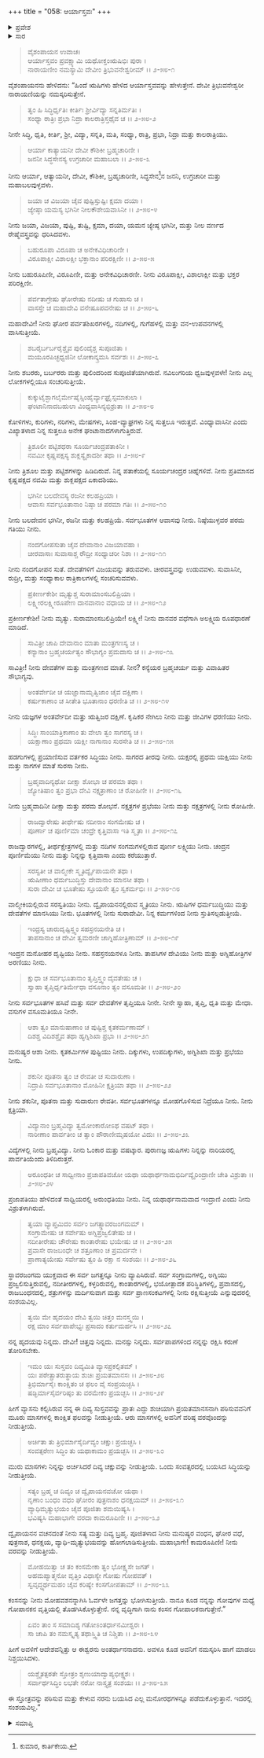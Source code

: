 +++
title = "058: ಆರ್ಯಾಸ್ತವಃ"
+++

<details><summary>ಪ್ರವೇಶ</summary>


।।   ಓಂ ಓಂ ನಮೋ ನಾರಾಯಣಾಯ।।   ಶ್ರೀ ವೇದವ್ಯಾಸಾಯ ನಮಃ ।।

ಶ್ರೀ ಕೃಷ್ಣದ್ವೈಪಾಯನ ವೇದವ್ಯಾಸ ವಿರಚಿತ  

**ಶ್ರೀ ಮಹಾಭಾರತ**

**ಖಿಲಭಾಗೇ ಹರಿವಂಶಃ**

**ವಿಷ್ಣು ಪರ್ವ**

**ಅಧ್ಯಾಯ 58**


</details>

<details><summary>ಸಾರ</summary>



</details>

>ವೈಶಂಪಾಯನ ಉವಾಚ।      
ಆರ್ಯಾಸ್ತವಂ ಪ್ರವಕ್ಷ್ಯಾಮಿ ಯಥೋಕ್ತಂಋಷಿಭಿಃ ಪುರಾ ।  
ನಾರಾಯಣೀಂ ನಮಸ್ಯಾಮಿ ದೇವೀಂ ತ್ರಿಭುವನೇಶ್ವರೀಮ್ ।।  ೨-೫೮-೧
> 
ವೈಶಂಪಾಯನನು ಹೇಳಿದನು: “ಹಿಂದೆ ಋಷಿಗಳು ಹೇಳಿದ ಆರ್ಯಾಸ್ತವವನ್ನು ಹೇಳುತ್ತೇನೆ. ದೇವೀ ತ್ರಿಭುವನೇಶ್ವರೀ ನಾರಾಯಣಿಯನ್ನು ನಮಸ್ಕರಿಸುತ್ತೇನೆ.

>ತ್ವಂ ಹಿ ಸಿದ್ಧಿರ್ಧೃತಿಃ ಕೀರ್ತಿಃ ಶ್ರೀರ್ವಿದ್ಯಾ ಸನ್ನತಿರ್ಮತಿಃ ।  
ಸಂಧ್ಯಾ ರಾತ್ರಿಃ ಪ್ರಭಾ ನಿದ್ರಾ ಕಾಲರಾತ್ರಿಸ್ತಥೈವ ಚ ।।  ೨-೫೮-೨
> 
ನೀನೇ ಸಿದ್ಧಿ, ಧೃತಿ, ಕೀರ್ತಿ, ಶ್ರೀ, ವಿದ್ಯಾ, ಸನ್ನತಿ, ಮತಿ, ಸಂಧ್ಯಾ, ರಾತ್ರಿ, ಪ್ರಭಾ, ನಿದ್ರಾ ಮತ್ತು ಕಾಲರಾತ್ರಿಯು.

>ಆರ್ಯಾ ಕಾತ್ಯಾಯನೀ ದೇವೀ ಕೌಶಿಕೀ ಬ್ರಹ್ಮಚಾರಿಣೀ ।  
ಜನನೀ ಸಿದ್ಧಸೇನಸ್ಯ ಉಗ್ರಚಾರೀ ಮಹಾಬಲಾ ।।  ೨-೫೮-೩
> 
ನೀನು ಆರ್ಯಾ, ಆತ್ಯಾಯನೀ, ದೇವೀ, ಕೌಶಿಕೀ, ಬ್ರಹ್ಮಚಾರಿಣೀ, ಸಿದ್ಧಸೇನ[^1]ನ ಜನನಿ, ಉಗ್ರಚಾರೀ ಮತ್ತು ಮಹಾಬಲವುಳ್ಳವಳು.

>ಜಯಾ ಚ ವಿಜಯಾ ಚೈವ ಪುಷ್ಟಿಸ್ತುಷ್ಟಿಃ ಕ್ಷಮಾ ದಯಾ ।  
ಜ್ಯೇಷ್ಠಾ ಯಮಸ್ಯ ಭಗಿನೀ ನೀಲಕೌಶೇಯವಾಸಿನೀ ।।  ೨-೫೮-೪
> 
ನೀನು ಜಯಾ, ವಿಜಯಾ, ಪುಷ್ಟಿ, ತುಷ್ಟಿ, ಕ್ಷಮಾ, ದಯಾ, ಯಮನ ಜ್ಯೇಷ್ಠ ಭಗಿನೀ, ಮತ್ತು ನೀಲ ವರ್ಣದ ರೇಷ್ಮೆವಸ್ತ್ರವನ್ನು ಧರಿಸಿದವಳು.

>ಬಹುರೂಪಾ ವಿರೂಪಾ ಚ ಅನೇಕವಿಧಿಚಾರಿಣೀ ।  
ವಿರೂಪಾಕ್ಷೀ ವಿಶಾಲಕ್ಷೀ ಭಕ್ತಾನಾಂ ಪರಿರಕ್ಷಿಣೀ ।।  ೨-೫೮-೫
> 
ನೀನು ಬಹುರೂಪಿಣೀ, ವಿರೂಪಿಣೀ, ಮತ್ತು ಅನೇಕವಿಧಿಚಾರಣೀ. ನೀನು ವಿರೂಪಾಕ್ಷೀ, ವಿಶಾಲಾಕ್ಷೀ ಮತ್ತು ಭಕ್ತರ ಪರಿರಕ್ಷಿಣೀ.

>ಪರ್ವತಾಗ್ರೇಷು ಘೋರೇಷು ನದೀಷು ಚ ಗುಹಾಸು ಚ ।  
ವಾಸಸ್ತೇ ಚ ಮಹಾದೇವಿ ವನೇಷೂಪವನೇಷು ಚ ।।  ೨-೫೮-೬
> 
ಮಹಾದೇವೀ! ನೀನು ಘೋರ ಪರ್ವತಶಿಖರಗಳಲ್ಲಿ, ನದಿಗಳಲ್ಲಿ, ಗುಗೆಹಳಲ್ಲಿ ಮತ್ತು ವನ-ಉಪವನಗಳಲ್ಲಿ ವಾಸಿಸುತ್ತೀಯೆ.

>ಶಬರೈರ್ಬರ್ಬರೈಶ್ಚೈವ ಪುಲಿಂದೈಶ್ಚ ಸುಪೂಜಿತಾ ।  
ಮಯೂರಪಿಚ್ಛಧ್ವಜಿನೀ ಲೋಕಾನ್ಕ್ರಮಸಿ ಸರ್ವಶಃ ।।  ೨-೫೮-೭
> 
ನೀನು ಶಬರರು, ಬರ್ಬರರು ಮತ್ತು ಪುಲಿಂದರಿಂದ ಸುಪೂಜಿತೆಯಾಗಿರುವೆ. ನವಿಲುಗರಿಯ ಧ್ವಜವುಳ್ಳವಳೇ! ನೀನು ಎಲ್ಲ ಲೋಕಗಳಲ್ಲಿಯೂ ಸಂಚರಿಸುತ್ತೀಯೆ.

>ಕುಕ್ಕುಟೈಶ್ಛಾಗಲೈರ್ಮೇಷೈಸ್ಸಿಂಹೈರ್ವ್ಯಾಘ್ರೈಸ್ಸಮಾಕುಲಾ ।  
ಘಂಟಾನಿನಾದಬಹುಲಾ ವಿಂಧ್ಯವಾಸಿನ್ಯಭಿಶ್ರುತಾ ।।  ೨-೫೮-೮
> 
ಕೋಳಿಗಳು, ಕುರಿಗಳು, ನರಿಗಳು, ಮೇಷಗಳು, ಸಿಂಹ-ವ್ಯಾಘ್ರಗಳು ನಿನ್ನ ಸುತ್ತಲೂ ಇರುತ್ತವೆ. ವಿಂಧ್ಯಾವಾಸಿನೀ ಎಂದು ವಿಖ್ಯಾತಳಾದ ನಿನ್ನ ಸುತ್ತಲೂ ಅನೇಕ ಘಂಟಾನಾದಗಳಾಗುತ್ತಿರುವೆ.

>ತ್ರಿಶೂಲೀ ಪಟ್ಟಿಶಧರಾ ಸೂರ್ಯಚಂದ್ರಪತಾಕಿನೀ ।  
ನವಮೀ ಕೃಷ್ಣಪಕ್ಷಸ್ಯ ಶುಕ್ಲಸ್ಯೈಕಾದಶೀ ತಥಾ ।।  ೨-೫೮-೯
> 
ನೀನು ತ್ರಿಶೂಲ ಮತ್ತು ಪಟ್ಟಿಶಗಳನ್ನು ಹಿಡಿದಿರುವೆ. ನಿನ್ನ ಪತಾಕೆಯಲ್ಲಿ ಸೂರ್ಯಚಂದ್ರರ ಚಿಹ್ನೆಗಳಿವೆ. ನೀನು ಪ್ರತಿಮಾಸದ ಕೃಷ್ಣಪಕ್ಷದ ನವಮಿ ಮತ್ತು ಶುಕ್ಲಪಕ್ಷದ ಏಕಾದಶಿಯು.

>ಭಗಿನೀ ಬಲದೇವಸ್ಯ ರಜನೀ ಕಲಹಪ್ರಿಯಾ ।  
ಆವಾಸಃ ಸರ್ವಭೂತಾನಾಂ ನಿಷ್ಠಾ ಚ ಪರಮಾ ಗತಿಃ ।।  ೨-೫೮-೧೦
> 
ನೀನು ಬಲದೇವನ ಭಗಿನೀ, ರಜನೀ ಮತ್ತು ಕಲಹಪ್ರಿಯೆ. ಸರ್ವಭೂತಗಳ ಆವಾಸವು ನೀನು. ನಿಷ್ಠೆಯುಳ್ಳವರ ಪರಮ ಗತಿಯು ನೀನು.

>ನಂದಗೋಪಸುತಾ ಚೈವ ದೇವಾನಾಂ ವಿಜಯಾವಹಾ ।  
ಚೀರವಾಸಾಃ ಸುವಾಸಾಶ್ಚ ರೌದ್ರೀ ಸಂಧ್ಯಾಚರೀ ನಿಶಾ ।।  ೨-೫೮-೧೧
> 
ನೀನು ನಂದಗೋಪನ ಸುತೆ. ದೇವತೆಗಳಿಗೆ ವಿಜಯವನ್ನು ತರುವವಳು. ಚೀರವಸ್ತ್ರವನ್ನು ಉಡುವವಳು. ಸುವಾಸಿನೀ, ರುದ್ರೀ, ಮತ್ತು ಸಂಧ್ಯಾಕಾಲ ರಾತ್ರಿಕಾಲಗಳಲ್ಲಿ ಸಂಚರಿಸುವವಳು.

>ಪ್ರಕೀರ್ಣಕೇಶೀ ಮೃತ್ಯುಶ್ಚ ಸುರಾಮಾಂಸಬಲಿಪ್ರಿಯಾ ।  
ಲಕ್ಷ್ಮೀರಲಕ್ಷ್ಮೀರೂಪೇಣ ದಾನವಾನಾಂ ವಧಾಯ ಚ ।।  ೨-೫೮-೧೨
> 
ಪ್ರಕೀರ್ಣಕೇಶೀ! ನೀನು ಮೃತ್ಯು. ಸುರಾಮಾಂಸಬಲಿಪ್ರಿಯೇ! ಲಕ್ಷ್ಮೀ! ನೀನು ದಾನವರ ವಧೆಗಾಗಿ ಅಲಕ್ಷ್ಮಿಯ ರೂಪಧಾರಣೆ ಮಾಡಿದೆ.

>ಸಾವಿತ್ರೀ ಚಾಪಿ ದೇವಾನಾಂ ಮಾತಾ ಮಂತ್ರಗಣಸ್ಯ ಚ ।  
ಕನ್ಯಾನಾಂ ಬ್ರಹ್ಮಚರ್ಯತ್ವಂ ಸೌಭಾಗ್ಯಂ ಪ್ರಮದಾಸು ಚ ।।  ೨-೫೮-೧೩
> 
ಸಾವಿತ್ರೀ! ನೀನು ದೇವತೆಗಳ ಮತ್ತು ಮಂತ್ರಗಣದ ಮಾತೆ. ನೀನ? ಕನ್ಯೆಯರ ಬ್ರಹ್ಮಚರ್ಯ ಮತ್ತು ವಿವಾಹಿತರ ಸೌಭಾಗ್ಯವು.

>ಅಂತರ್ವೇದೀ ಚ ಯಜ್ಞಾನಾಮೃತ್ವಿಜಾಂ ಚೈವ ದಕ್ಷಿಣಾ ।  
ಕರ್ಷುಕಾಣಾಂ ಚ ಸೀತೇತಿ ಭೂತಾನಾಂ ಧರಣೀತಿ ಚ ।।  ೨-೫೮-೧೪
> 
ನೀನು ಯಜ್ಞಗಳ ಅಂತರ್ವೇದೀ ಮತ್ತು ಋತ್ವಿಜರ ದಕ್ಷಿಣೆ. ಕೃಷಿಕರ ನೇಗಿಲು ನೀನು ಮತ್ತು ಜೀವಿಗಳ ಧರಣಿಯು ನೀನು.

>ಸಿದ್ಧಿಃ ಸಾಂಯಾತ್ರಿಕಾಣಾಂ ತು ವೇಲಾ ತ್ವಂ ಸಾಗರಸ್ಯ ಚ ।  
ಯಕ್ಷಾಣಾಂ ಪ್ರಥಮಾ ಯಕ್ಷೀ ನಾಗಾನಾಂ ಸುರಸೇತಿ ಚ ।।  ೨-೫೮-೧೫
> 
ಹಡಗುಗಳಲ್ಲಿ ಪ್ರಯಾಣಿಸುವ ವರ್ತಕರ ಸಿದ್ಧಿಯು ನೀನು. ಸಾಗರದ ತೀರವು ನೀನು. ಯಕ್ಷರಲ್ಲಿ ಪ್ರಥಮ ಯಕ್ಷಿಯು ನೀನು ಮತ್ತು ನಾಗಗಳ ಮಾತೆ ಸುರಸಾ ನೀನು.

>ಬ್ರಹ್ಮವಾದಿನ್ಯಥೋ ದೀಕ್ಷಾ ಶೋಭಾ ಚ ಪರಮಾ ತಥಾ ।  
ಜ್ಯೋತಿಷಾಂ ತ್ವಂ ಪ್ರಭಾ ದೇವಿ ನಕ್ಷತ್ರಾಣಾಂ ಚ ರೋಹಿಣೀ ।।  ೨-೫೮-೧೬
> 
ನೀನು ಬ್ರಹ್ಮವಾದಿನೀ ದೀಕ್ಷಾ ಮತ್ತು ಪರಮ ಶೋಭನೆ. ನಕ್ಷತ್ರಗಳ ಪ್ರಭೆಯು ನೀನು ಮತ್ತು ನಕ್ಷತ್ರಗಳಲ್ಲಿ ನೀನು ರೋಹಿಣೀ.

>ರಾಜದ್ವಾರೇಷು ತೀರ್ಥೇಷು ನದೀನಾಂ ಸಂಗಮೇಷು ಚ ।  
ಪೂರ್ಣಾ ಚ ಪೂರ್ಣಿಮಾ ಚಂದ್ರೇ  ಕೃತ್ತಿವಾಸಾ ಇತಿ ಸ್ಮೃತಾ ।।  ೨-೫೮-೧೭
> 
ರಾಜದ್ವಾರಗಳಲ್ಲಿ, ತೀರ್ಥಕ್ಷೇತ್ರಗಳಲ್ಲಿ ಮತ್ತು ನದಿಗಳ ಸಂಗಮಗಳಲ್ಲಿರುವ ಪೂರ್ಣ ಲಕ್ಷ್ಮಿಯು ನೀನು. ಚಂದ್ರನ ಪೂರ್ಣಿಮೆಯು ನೀನು ಮತ್ತು ನಿನ್ನನ್ನು ಕೃತ್ತಿವಾಸಾ ಎಂದು ಕರೆಯುತ್ತಾರೆ.

>ಸರಸ್ವತೀ ಚ ವಾಲ್ಮೀಕೇ ಸ್ಮೃತಿರ್ದ್ವೈಪಾಯನೇ ತಥಾ ।  
ಋಷೀಣಾಂ ಧರ್ಮಬುದ್ಧಿಸ್ತು ದೇವಾನಾಂ ಮಾನಸೀ ತಥಾ ।  
ಸುರಾ ದೇವೀ ಚ ಭೂತೇಷು ಸ್ತೂಯಸೇ ತ್ವಂ ಸ್ವಕರ್ಮಭಿಃ ।।  ೨-೫೮-೧೮
> 
ವಾಲ್ಮೀಕಿಯಲ್ಲಿರುವ ಸರಸ್ವತಿಯು ನೀನು. ದ್ವೈಪಾಯನನಲ್ಲಿರುವ ಸ್ಮೃತಿಯು ನೀನು. ಋಷಿಗಳ ಧರ್ಮಬುದ್ಧಿಯು ಮತ್ತು ದೇವತೆಗಳ ಮಾನಸಿಯು ನೀನು. ಭೂತಗಳಲ್ಲಿ ನೀನು ಸುರಾದೇವೀ. ನಿನ್ನ ಕರ್ಮಗಳಿಂದ ನೀನು ಸ್ತುತಿಸಲ್ಪಡುತ್ತೀಯೆ.

>ಇಂದ್ರಸ್ಯ ಚಾರುದೃಷ್ಟಿಸ್ತ್ವಂ ಸಹಸ್ರನಯನೇತಿ ಚ ।  
ತಾಪಸಾನಾಂ ಚ ದೇವೀ ತ್ವಮರಣೀ ಚಾಗ್ನಿಹೋತ್ರಿಣಾಮ್ ।।  ೨-೫೮-೧೯
> 
ಇಂದ್ರನ ಮನೋಹರ ದೃಷ್ಟಿಯು ನೀನು. ಸಹಸ್ರನಯನಳೂ ನೀನು. ತಾಪಸಿಗಳ ದೇವಿಯು ನೀನು ಮತ್ತು ಅಗ್ನಿಹೋತ್ರಿಗಳ ಅರಣಿಯು ನೀನು.

>ಕ್ಷುಧಾ ಚ ಸರ್ವಭೂತಾನಾಂ ತೃಪ್ತಿಸ್ತ್ವಂ ದೈವತೇಷು ಚ ।  
ಸ್ವಾಹಾ ತೃಪ್ತಿರ್ಧೃತಿರ್ಮೇಧಾ ವಸೂನಾಂ ತ್ವಂ ವಸೂಮತೀ ।।  ೨-೫೮-೨೦
> 
ನೀನು ಸರ್ವಭೂತಗಳ ಹಸಿವೆ ಮತ್ತು ಸರ್ವ ದೇವತೆಗಳ ತೃಪ್ತಿಯೂ ನೀನೇ. ನೀನೇ ಸ್ವಾಹಾ, ತೃಪ್ತಿ, ಧೃತಿ ಮತ್ತು ಮೇಧಾ. ವಸುಗಳ ವಸೂಮತಿಯೂ ನೀನೇ.

>ಆಶಾ ತ್ವಂ ಮಾನುಷಾಣಾಂ ಚ ಪುಷ್ಟಿಶ್ಚ ಕೃತಕರ್ಮಣಾಮ್ ।  
ದಿಶಶ್ಚ ವಿದಿಶಶ್ಚೈವ ತಥಾ ಹ್ಯಗ್ನಿಶಿಖಾ ಪ್ರಭಾ ।।  ೨-೫೮-೨೧
> 
ಮನುಷ್ಯರ ಆಶಾ ನೀನು. ಕೃತಕರ್ಮಿಗಳ ಪುಷ್ಟಿಯು ನೀನು. ದಿಕ್ಕುಗಳು, ಉಪದಿಕ್ಕುಗಳು, ಅಗ್ನಿಶಿಖಾ ಮತ್ತು ಪ್ರಭೆಯು ನೀನು.

>ಶಕುನೀ ಪೂತನಾ ತ್ವಂ ಚ ರೇವತೀ ಚ ಸುದಾರುಣಾ ।  
ನಿದ್ರಾಪಿ ಸರ್ವಭೂತಾನಾಂ ಮೋಹಿನೀ ಕ್ಷತ್ರಿಯಾ ತಥಾ ।।  ೨-೫೮-೨೨
> 
ನೀನು ಶಕುನೀ, ಪೂತನಾ ಮತ್ತು ಸುದಾರುಣ ರೇವತೀ. ಸರ್ವಭೂತಗಳನ್ನೂ ಮೋಹಗೊಳಿಸುವ ನಿದ್ರೆಯೂ ನೀನು. ನೀನು ಕ್ಷತ್ರಿಯಾ.

>ವಿದ್ಯಾನಾಂ ಬ್ರಹ್ಮವಿದ್ಯಾ ತ್ವಮೋಂಕಾರೋಽಥ ವಷಟ್ ತಥಾ ।  
ನಾರೀಣಾಂ ಪಾರ್ವತೀಂ ಚ ತ್ವಾಂ ಪೌರಾಣೀಮೃಷಯೋ ವಿದುಃ ।।  ೨-೫೮-೨೩
> 
ವಿದ್ಯೆಗಳಲ್ಲಿ ನೀನು ಬ್ರಹ್ಮವಿದ್ಯಾ. ನೀನು ಓಂಕಾರ ಮತ್ತು ವಷಟ್ಕಾರ. ಪುರಾಣಜ್ಞ ಋಷಿಗಳು ನಿನ್ನನ್ನು ನಾರಿಯರಲ್ಲಿ ಪಾರ್ವತಿಯೆಂದು ತಿಳಿದಿರುತ್ತರೆ.

>ಅರೂಂಧತೀ ಚ ಸಾಧ್ವೀನಾಂ ಪ್ರಜಾಪತಿವಚೋ ಯಥಾ
ಯಥಾರ್ಥನಾಮಭಿರ್ದಿವ್ಯೈರಿಂದ್ರಾಣೀ ಚೇತಿ ವಿಶ್ರುತಾ ।।  ೨-೫೮-೨೪
> 
ಪ್ರಜಾಪತಿಯು ಹೇಳಿದಂತೆ ಸಾಧ್ವಿಯರಲ್ಲಿ ಅರುಂಧತಿಯು ನೀನು. ನಿನ್ನ ಯಥಾರ್ಥನಾಮವಾದ ಇಂದ್ರಾಣಿ ಎಂದು ನೀನು ವಿಶ್ರುತಳಾಗಿರುವೆ.

>ತ್ವಯಾ ವ್ಯಾಪ್ತಮಿದಂ ಸರ್ವಂ ಜಗತ್ಸ್ಥಾವರಜಂಗಮಮ್ ।  
ಸಂಗ್ರಾಮೇಷು ಚ ಸರ್ವೇಷು ಅಗ್ನಿಪ್ರಜ್ವಲಿತೇಷು ಚ ।  
ನದೀತೀರೇಷು ಚೌರೇಷು ಕಾಂತಾರೇಷು ಭಯೇಷು ಚ ।।  ೨-೫೮-೨೫  
ಪ್ರವಾಸೇ ರಾಜಬಂಧೇ ಚ ಶತ್ರೂಣಾಂ ಚ ಪ್ರಮರ್ದನೇ ।  
ಪ್ರಾಣಾತ್ಯಯೇಷು ಸರ್ವೇಷು ತ್ವಂ ಹಿ ರಕ್ಷಾ ನ ಸಂಶಯಃ ।।  ೨-೫೮-೨೬
> 
ಸ್ಥಾವರಜಂಗಮ ಯುಕ್ತವಾದ ಈ ಸರ್ವ ಜಗತ್ತನ್ನೂ ನೀನು ವ್ಯಾಪಿಸಿರುವೆ. ಸರ್ವ ಸಂಗ್ರಾಮಗಳಲ್ಲಿ, ಅಗ್ನಿಯು ಪ್ರಜ್ವಲಿಸುತ್ತಿರುವಲ್ಲಿ, ನದೀತೀರಗಳಲ್ಲಿ, ಕಳ್ಳರಿರುವಲ್ಲಿ, ಕಾಂತಾರಗಳಲ್ಲಿ, ಭಯೋತ್ಪಾದಕ ಪರಿಸ್ಥಿತಿಗಳಲ್ಲಿ, ಪ್ರವಾಸದಲ್ಲಿ, ರಾಜಬಂಧನದಲ್ಲಿ, ಶತ್ರುಗಳನ್ನು ಮರ್ದಿಸುವಾಗ ಮತ್ತು ಸರ್ವ ಪ್ರಾಣಸಂಕಟಗಳಲ್ಲಿ ನೀನು ರಕ್ಷಿಸುತ್ತೀಯೆ ಎನ್ನುವುದರಲ್ಲಿ ಸಂಶಯವಿಲ್ಲ.

>ತ್ವಯಿ ಮೇ ಹೃದಯಂ ದೇವಿ ತ್ವಯಿ ಚಿತ್ತಂ ಮನಸ್ತ್ವಯಿ ।  
ರಕ್ಷ ಮಾಂ ಸರ್ವಪಾಪೇಭ್ಯಃ ಪ್ರಸಾದಂ ಕರ್ತುಮರ್ಹಸಿ ।।  ೨-೫೮-೨೭
> 
ನನ್ನ ಹೃದಯವು ನಿನ್ನದು. ದೇವೀ! ಚಿತ್ತವು ನಿನ್ನದು. ಮನಸ್ಸು ನಿನ್ನದು. ಸರ್ವಪಾಪಗಳಿಂದ ನನ್ನನ್ನು ರಕ್ಷಿಸಿ ಕರುಣೆ ತೋರಿಸಬೇಕು.

>ಇಮಂ ಯಃ ಸುಸ್ತವಂ ದಿವ್ಯಮಿತಿ ವ್ಯಾಸಪ್ರಕಲ್ಪಿತಮ್ ।  
ಯಃ ಪಠೇತ್ಪ್ರಾತರುತ್ಥಾಯ ಶುಚಿಃ ಪ್ರಯತಮಾನಸಃ ।।  ೨-೫೮-೨೮  
ತ್ರಿಭಿರ್ಮಾಸೈಃ ಕಾಂಕ್ಷಿತಂ ಚ ಫಲಂ ವೈ ಸಂಪ್ರಯಚ್ಛಸಿ ।  
ಷಡ್ಭಿರ್ಮಾಸೈರ್ವರಿಷ್ಠಂ ತು ವರಮೇಕಂ ಪ್ರಯಚ್ಛಸಿ ।।  ೨-೫೮-೨೯
> 
ಹೀಗೆ ವ್ಯಾಸನು ಕಲ್ಪಿಸಿರುವ ನನ್ನ ಈ ದಿವ್ಯ ಸುಸ್ತವವನ್ನು ಪ್ರಾತಃ ಎದ್ದು ಶುಚಿಯಾಗಿ ಪ್ರಯತಮಾನಸನಾಗಿ ಪಠಿಸುವವನಿಗೆ ಮೂರು ಮಾಸಗಳಲ್ಲಿ ಕಾಂಕ್ಷಿತ ಫಲವನ್ನು ನೀಡುತ್ತೀಯೆ. ಆರು ಮಾಸಗಳಲ್ಲಿ ಅವನಿಗೆ ವರಿಷ್ಠ ವರವೊಂದನ್ನು ನೀಡುತ್ತೀಯೆ.

>ಅರ್ಚಿತಾ ತು ತ್ರಿಭಿರ್ಮಾಸೈರ್ದಿವ್ಯಂ ಚಕ್ಷುಃ ಪ್ರಯಚ್ಛಸಿ ।  
ಸಂವತ್ಸರೇಣ ಸಿದ್ಧಿಂ ತು ಯಥಾಕಾಮಂ ಪ್ರಯಚ್ಛಸಿ ।।  ೨-೫೮-೩೦
> 
ಮುರು ಮಾಸಗಳು ನಿನ್ನನ್ನು ಅರ್ಚಿಸಿದರೆ ದಿವ್ಯ ಚಕ್ಷುವನ್ನು ನೀಡುತ್ತೀಯೆ. ಒಂದು ಸಂವತ್ಸರದಲ್ಲಿ ಬಯಸಿದ ಸಿದ್ಧಿಯನ್ನು ನೀಡುತ್ತೀಯೆ.

>ಸತ್ಯಂ ಬ್ರಹ್ಮ ಚ ದಿವ್ಯಂ ಚ ದ್ವೈಪಾಯನವಚೋ ಯಥಾ ।  
ನೃಣಾಂ ಬಂಧಂ ವಧಂ ಘೋರಂ ಪುತ್ರನಾಶಂ ಧನಕ್ಷಯಮ್ ।।  ೨-೫೮-೩೧  
ವ್ಯಾಧಿಮೃತ್ಯುಭಯಂ ಚೈವ ಪೂಜಿತಾ ಶಮಯಿಷ್ಯಸಿ ।  
ಭವಿಷ್ಯಸಿ ಮಹಾಭಾಗೇ ವರದಾ ಕಾಮರೂಪಿಣೀ ।।  ೨-೫೮-೩೨
> 
ದ್ವೈಪಾಯನನ ವಚನದಂತೆ ನೀನು ಸತ್ಯ ಮತ್ತು ದಿವ್ಯ ಬ್ರಹ್ಮ. ಪೂಜಿತಳಾದ ನೀನು ಮನುಷ್ಯರ ವಂಧನ, ಘೋರ ವಧೆ, ಪುತ್ರನಾಶ, ಧನಕ್ಷಯ, ವ್ಯಾಧಿ-ಮೃತ್ಯುಭಯವನ್ನು ಹೋಗಲಾಡಿಸುತ್ತೀಯೆ. ಮಹಾಭಾಗೇ! ಕಾಮರೂಪಿಣೀ! ನೀನು ವರವನ್ನು ನೀಡುತ್ತೀಯೆ.

>ಮೋಹಯಿತ್ವಾ ಚ ತಂ ಕಂಸಮೇಕಾ ತ್ವಂ ಭೋಕ್ಷ್ಯಸೇ ಜಗತ್ ।  
ಅಹಮಪ್ಯಾತ್ಮನೋ ವೃತ್ತಿಂ ವಿಧಾಸ್ಯೇ ಗೋಷು ಗೋಪವತ್ ।  
ಸ್ವವೃದ್ಧ್ಯರ್ಥಮಹಂ ಚೈವ ಕರಿಷ್ಯೇ ಕಂಸಗೋಪತಾಮ್ ।।  ೨-೫೮-೩೩
> 
ಕಂಸನನ್ನು ನೀನು ಮೋಹವಶನನ್ನಾಗಿಸಿ ಓರ್ವಳೇ ಜಗತ್ತನ್ನು ಭೋಗಿಸುತ್ತೀಯೆ. ನಾನೂ ಕೂಡ ನನ್ನನ್ನು ಗೋವುಗಳ ಮಧ್ಯೆ ಗೋಪಾನಕನ ವೃತ್ತಿಯಲ್ಲಿ ತೊಡಗಿಸಿಕೊಳ್ಳುತ್ತೇನೆ. ನನ್ನ ವೃದ್ಧಿಗಾಗಿ ನಾನು ಕಂಸನ ಗೋಪಾಲಕನಾಗುತ್ತೇನೆ.”

>ಏವಂ ತಾಂ ಸ ಸಮಾದಿಶ್ಯ ಗತೋಽಂತರ್ಧಾನಮೀಶ್ವರಃ ।  
ಸಾ ಚಾಪಿ ತಂ ನಮಸ್ಕೃತ್ಯ ತಥಾಸ್ತ್ವಿತಿ ಚ ನಿಶ್ಚಿತಾ ।।  ೨-೫೮-೩೪
> 
ಹೀಗೆ ಅವಳಿಗೆ ಆದೇಶವನ್ನಿತ್ತು ಆ ಈಶ್ವರನು ಅಂತರ್ಧಾನನಾದನು. ಅವಳೂ ಕೂಡ ಅವನಿಗೆ ನಮಸ್ಕರಿಸಿ ಹಾಗೆ ಮಾಡಲು ನಿಶ್ಚಯಿಸಿದಳು.

>ಯಶ್ಚೈತತ್ಪಠತೇ ಸ್ತೋತ್ರಂ ಶೃಣುಯಾದ್ವಾಪ್ಯಭೀಕ್ಷ್ಣಶಃ ।  
ಸರ್ವಾರ್ಥಸಿದ್ಧಿಂ ಲಭತೇ ನರೋ ನಾಸ್ತ್ಯತ್ರ ಸಂಶಯಃ ।।  ೨-೫೮-೩೫
> 
ಈ ಸ್ತೋತ್ರವನ್ನು ಪಠಿಸುವ ಮತ್ತು ಕೇಳುವ ನರನು ಬಯಸಿದ ಎಲ್ಲ ಮನೋರಥಗಳನ್ನೂ ಪಡೆದುಕೊಳ್ಳುತ್ತಾನೆ. ಇದರಲ್ಲಿ ಸಂಶಯವಿಲ್ಲ.”


<details><summary>ಸಮಾಪ್ತಿ</summary>

ಇತಿ ಶ್ರಿಮಹಾಭಾರತೇ ಖಿಲೇಷು ಹರಿವಂಶೇ ವಿಷ್ಣುಪರ್ವಣಿ ಸ್ವಪ್ನಗರ್ಭವಿಧಾನೇ ಆರ್ಯಾಸ್ತುತೌ ಅಷ್ಟಪಂಚಾಶತ್ತಮೋಽಧ್ಯಾಯಃ

</details>

[^1]: ಕುಮಾರ, ಕಾರ್ತಿಕೇಯ.
